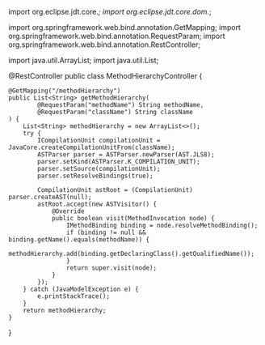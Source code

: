 import org.eclipse.jdt.core.*;
import org.eclipse.jdt.core.dom.*;

import org.springframework.web.bind.annotation.GetMapping;
import org.springframework.web.bind.annotation.RequestParam;
import org.springframework.web.bind.annotation.RestController;

import java.util.ArrayList;
import java.util.List;

@RestController
public class MethodHierarchyController {

    @GetMapping("/methodHierarchy")
    public List<String> getMethodHierarchy(
            @RequestParam("methodName") String methodName,
            @RequestParam("className") String className
    ) {
        List<String> methodHierarchy = new ArrayList<>();
        try {
            ICompilationUnit compilationUnit = JavaCore.createCompilationUnitFrom(className);
            ASTParser parser = ASTParser.newParser(AST.JLS8);
            parser.setKind(ASTParser.K_COMPILATION_UNIT);
            parser.setSource(compilationUnit);
            parser.setResolveBindings(true);

            CompilationUnit astRoot = (CompilationUnit) parser.createAST(null);
            astRoot.accept(new ASTVisitor() {
                @Override
                public boolean visit(MethodInvocation node) {
                    IMethodBinding binding = node.resolveMethodBinding();
                    if (binding != null && binding.getName().equals(methodName)) {
                        methodHierarchy.add(binding.getDeclaringClass().getQualifiedName());
                    }
                    return super.visit(node);
                }
            });
        } catch (JavaModelException e) {
            e.printStackTrace();
        }
        return methodHierarchy;
    }
}
